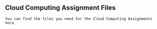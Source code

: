 ## Cloud Computing Assignment Files  
  
    You can find the files you need for the Cloud Computing Assignments here